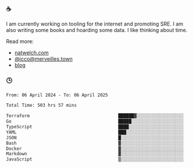 ### ☕

I am currently working on tooling for the internet and promoting SRE. I am also writing some books and hoarding some data. I like thinking about time. 

Read more:

 - [natwelch.com](https://natwelch.com)
 - [@icco@merveilles.town](https://merveilles.town/@icco)
 - [blog](https://writing.natwelch.com)

### 🕒

<!--START_SECTION:waka-->

```txt
From: 06 April 2024 - To: 06 April 2025

Total Time: 503 hrs 57 mins

Terraform                                  ██████▓░░░░░░░░░░░░░░░░░░   26.47 %
Go                                         █████░░░░░░░░░░░░░░░░░░░░   20.22 %
TypeScript                                 ████░░░░░░░░░░░░░░░░░░░░░   15.65 %
YAML                                       ███░░░░░░░░░░░░░░░░░░░░░░   12.62 %
JSON                                       █░░░░░░░░░░░░░░░░░░░░░░░░   04.44 %
Bash                                       ▓░░░░░░░░░░░░░░░░░░░░░░░░   03.31 %
Docker                                     ▓░░░░░░░░░░░░░░░░░░░░░░░░   03.00 %
Markdown                                   ▓░░░░░░░░░░░░░░░░░░░░░░░░   02.34 %
JavaScript                                 ▒░░░░░░░░░░░░░░░░░░░░░░░░   01.85 %
```

<!--END_SECTION:waka-->
